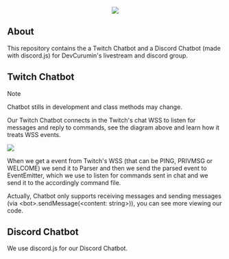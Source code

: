 <p align="center">
    <img src="https://i.ibb.co/8d5qkBp/indiobot.png">
</p>

## About
This repository contains the a Twitch Chatbot and a Discord Chatbot (made with discord.js) for DevCurumin's livestream and discord group.

## Twitch Chatbot
> [!NOTE]  
> Chatbot stills in development and class methods may change.

Our Twitch Chatbot connects in the Twitch's chat WSS to listen for messages and reply to commands, see the diagram above and learn how it treats WSS events.

![](https://i.ibb.co/y5t1X1f/chatbot-diagram-drawio.png)

When we get a event from Twitch's WSS (that can be PING, PRIVMSG or WELCOME) we send it to Parser and then we send the parsed event to EventEmitter, which we use to listen for commands sent in chat and we send it to the accordingly command file.

Actually, Chatbot only supports receiving messages and sending messages (via &lt;bot&gt;.sendMessage(&lt;content: string&gt;)), you can see more viewing our code.

## Discord Chatbot
We use discord.js for our Discord Chatbot.